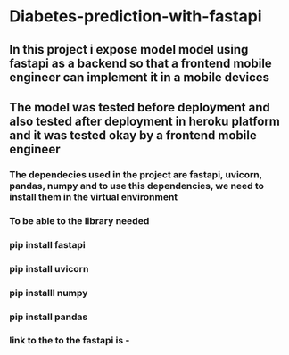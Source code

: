 # Diabetes-prediction-with-fastapi
## In this project i expose model model using fastapi as a backend so that a frontend mobile engineer can implement it in a mobile devices 
## The model was tested before deployment and also tested after deployment in heroku platform and it was tested okay by a frontend mobile engineer
### The dependecies used in the project are fastapi, uvicorn, pandas, numpy and to use this dependencies, we need to install them in the virtual environment
### To be able to the library needed
### pip install fastapi
### pip install uvicorn
### pip installl numpy 
### pip install pandas 
### link to the to the fastapi is -
